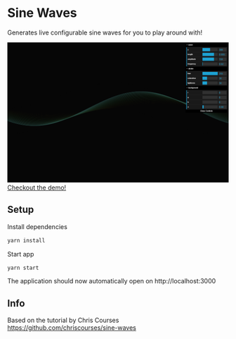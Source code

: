 # Sine Waves

Generates live configurable sine waves for you to play around with!

[![Check the demo](/preview.png)](https://jilow.github.io/sine-waves/dist/index.html)
[Checkout the demo!](https://jilow.github.io/sine-waves/dist/index.html)

## Setup

Install dependencies
```bash
yarn install
```

Start app
```bash
yarn start
```

The application should now automatically open on http://localhost:3000

## Info

Based on the tutorial by Chris Courses https://github.com/chriscourses/sine-waves
